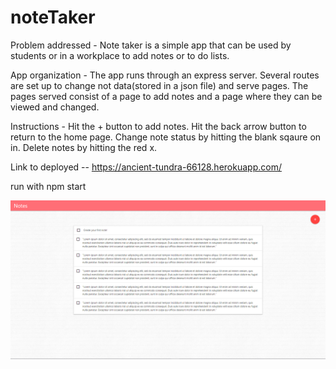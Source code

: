 # noteTaker

Problem addressed - Note taker is a simple app that can be used by students or in a workplace to add notes or to do lists.

App organization - The app runs through an express server. Several routes are set up to change not data(stored in a json file) and serve pages. The pages served consist of a page to add notes and a page where they can be viewed and changed. 

Instructions - Hit the + button to add notes. Hit the back arrow button to return to the home page. Change note status by hitting the blank sqaure on in. Delete notes by hitting the red x. 

Link to deployed -- https://ancient-tundra-66128.herokuapp.com/

run with npm start

![Project Image](./rmImage.PNG?raw=true "Title")
